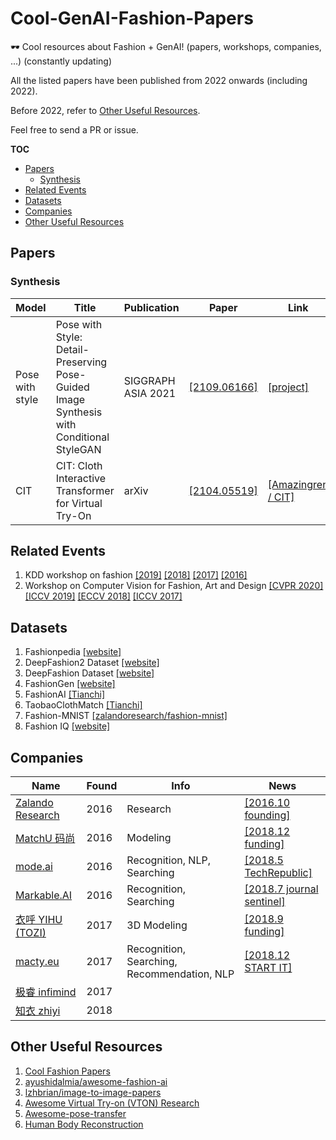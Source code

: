 # Cool-GenAI-Fashion-Papers
🕶️ Cool resources about Fashion + GenAI! (papers, workshops, companies, ...) (constantly updating)

All the listed papers have been published from 2022 onwards (including 2022).

Before 2022, refer to [Other Useful Resources](https://github.com/wendashi/Cool-GenAI-Fashion-Papers/blob/main/README.md#other-useful-resources).

Feel free to send a PR or issue.

__TOC__
* [Papers](#papers)
    * [Synthesis](#synthesis)
* [Related Events](#related-events)
* [Datasets](#datasets)
* [Companies](#companies)
* [Other Useful Resources](#other-useful-resources)


## Papers
### Synthesis
| Model | Title | Publication | Paper | Link |
| ----- | ----- | ----------- | ----- | ---- |
| Pose with style | Pose with Style: Detail-Preserving Pose-Guided Image Synthesis with Conditional StyleGAN | SIGGRAPH ASIA 2021 | [[2109.06166]](https://arxiv.org/abs/2109.06166) | [[project]](https://pose-with-style.github.io/) |
| CIT | CIT: Cloth Interactive Transformer for Virtual Try-On | arXiv | [[2104.05519]](https://arxiv.org/abs/2104.05519) | [[Amazingren / CIT]](https://github.com/Amazingren/CIT) |


## Related Events
1. KDD workshop on fashion [[2019]](https://kddfashion2019.mybluemix.net/) [[2018]](https://kddfashion2018.mybluemix.net/) [[2017]](https://kddfashion2017.mybluemix.net/) [[2016]](http://kddfashion2016.mybluemix.net/)
2. Workshop on Computer Vision for Fashion, Art and Design [[CVPR 2020]](https://sites.google.com/view/cvcreative2020) [[ICCV 2019]](https://sites.google.com/view/cvcreative/home) [[ECCV 2018]](https://sites.google.com/view/eccvfashion/) [[ICCV 2017]](https://sites.google.com/zalando.de/cvf-iccv2017/home?authuser=0)




## Datasets
1. Fashionpedia [[website]](https://fashionpedia.github.io/home/index.html)
2. DeepFashion2 Dataset [[website]](<https://github.com/switchablenorms/DeepFashion2>)
3. DeepFashion Dataset [[website]](http://mmlab.ie.cuhk.edu.hk/projects/DeepFashion.html)
4. FashionGen [[website]](https://fashion-gen.com/)
5. FashionAI [[Tianchi]](http://fashionai.alibaba.com/datasets/?spm=a2c22.11190735.991137.8.501b6d83ilPJsX)
6. TaobaoClothMatch [[Tianchi]](TaobaoClothMatch)
7. Fashion-MNIST [[zalandoresearch/fashion-mnist]](https://github.com/zalandoresearch/fashion-mnist)
8. Fashion IQ [[website]](https://www.spacewu.com/posts/fashion-iq/)



## Companies

| Name                                                         | Found | Info                                        | News                                                         |
| ------------------------------------------------------------ | ----- | ------------------------------------------- | ------------------------------------------------------------ |
| [Zalando Research](https://research.zalando.com/)            | 2016  | Research                                    | [[2016.10 founding]](https://earlymoves.com/2016/10/07/zalando-research-is-shaping-the-future-of-online-fashion/) |
| [MatchU 码尚](https://www.immatchu.com/)                     | 2016  | Modeling                                    | [[2018.12 funding]](http://www.iheima.com/article-195955.html) |
| [mode.ai](https://mode.ai/#/about)                           | 2016  | Recognition, NLP, Searching                 | [[2018.5 TechRepublic]](https://www.techrepublic.com/article/how-mode-ai-powers-personalized-shopping-experiences-via-chatbot/) |
| [Markable.AI](https://markable.ai/)                          | 2016  | Recognition, Searching                      | [[2018.7 journal sentinel]](https://www.jsonline.com/story/money/business/2018/07/26/shazam-fashion-markable-app-shops-comparable-outfits/816175002/) |
| [衣呼 YIHU (TOZI)](https://www.emtailor.com/solutions)       | 2017  | 3D Modeling                                 | [[2018.9 funding]](https://www.lieyunwang.com/archives/447739) |
| [macty.eu](https://www.macty.eu/)                            | 2017  | Recognition, Searching, Recommendation, NLP | [[2018.12 START IT]](https://startitkbc.prezly.com/complete-the-look-tool-macty-leverages-ai-to-revolutionise-the-fashion-industry) |
| [极睿 infimind](http://infimind.com/)                        | 2017  |                                             |                                                              |
| [知衣 zhiyi](https://www.zhiyitech.cn/)                      | 2018  |                                             |                                                              |





## Other Useful Resources
1. [Cool Fashion Papers](https://github.com/lzhbrian/Cool-Fashion-Papers)
2. [ayushidalmia/awesome-fashion-ai](https://github.com/ayushidalmia/awesome-fashion-ai)
3. [lzhbrian/image-to-image-papers](https://github.com/lzhbrian/image-to-image-papers)
4. [Awesome Virtual Try-on (VTON) Research](https://github.com/minar09/awesome-virtual-try-on#non-clothing-virtual-try-on)
5. [Awesome-pose-transfer](https://github.com/Zhangjinso/Awesome-pose-transfer)
6. [Human Body Reconstruction](https://github.com/chenweikai/Body_Reconstruction_References)
